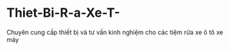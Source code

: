 # Thiet-Bi-R-a-Xe-T-
Chuyên cung cấp thiết bị và  tư vấn kinh nghiệm cho các tiệm rửa xe ô tô xe máy
